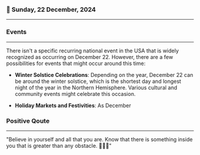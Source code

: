 ### 📅 Sunday, 22 December, 2024
------
### Events
------
There isn't a specific recurring national event in the USA that is widely recognized as occurring on December 22. However, there are a few possibilities for events that might occur around this time:

- **Winter Solstice Celebrations**: Depending on the year, December 22 can be around the winter solstice, which is the shortest day and longest night of the year in the Northern Hemisphere. Various cultural and community events might celebrate this occasion.

- **Holiday Markets and Festivities**: As December 
### Positive Qoute
------
"Believe in yourself and all that you are. Know that there is something inside you that is greater than any obstacle. 🌟💪✨"
